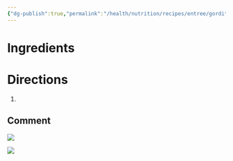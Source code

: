 ```yaml
---
{"dg-publish":true,"permalink":"/health/nutrition/recipes/entree/gorditas/","tags":["cookmate"],"created":"","updated":""}
---
```




# Ingredients



# Directions

1) 

## Comment

![](https://lh3.googleusercontent.com/pw/AJFCJaXvZrJcNIWO1hq_Uso6YOAGzEd04tYo4RlEtJwOzmb_7v4sDFGMSluMY0nKglQ8PALGeH_WLdLsRoX_k5cpaX9jdQLx5JNgCY5IInSzzUp1MG80XbwGLyTvMWY5B0OVS2ReNDImPqRjqrjdrxOOxmFsyA=w1509-h849-s-no?authuser=0)

![](https://lh3.googleusercontent.com/pw/AJFCJaXC8rQcM1HRQmBtSjTCC_v2Zz3dn8mORYm40OF1MUZ1tpm-Tc0BnqdgkvB6qCwSomEYPBexzIcX8VdI42GCddmdnj-6ZWn0MbtLYEkqDy-4_xw7jegJ_UnWBa84CvN77LjXgmc3W4hGYPILpByMHp38hA=w1149-h646-s-no?authuser=0)